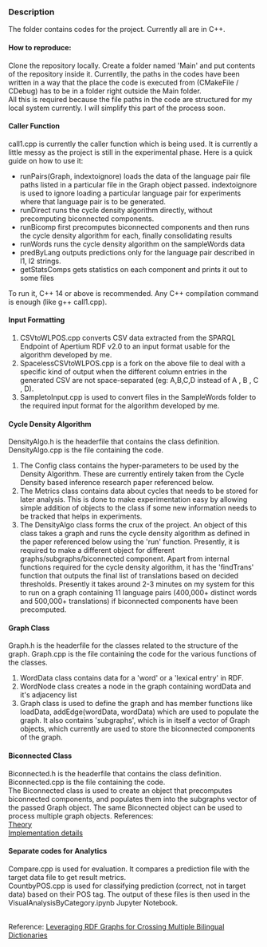 ### Description
The folder contains codes for the project. Currently all are in C++.

#### How to reproduce:
Clone the repository locally. Create a folder named 'Main' and put contents of the repository inside it. Currentlly, the paths in the codes have been written in a way that the place the code is executed from (CMakeFile / CDebug) has to be in a folder right outside the Main folder. <br> All this is required because the file paths in the code are structured for my local system currently. I will simplify this part of the process soon. 

#### Caller Function
call1.cpp is currently the caller function which is being used. It is currently a little messy as the project is still in the experimental phase. Here is a quick guide on how to use it:
<ul>
<li> runPairs(Graph, indextoignore) loads the data of the language pair file paths listed in a particular file in the Graph object passed. indextoignore is used to ignore loading a particular language pair for experiments where that language pair is to be generated.
<li> runDirect runs the cycle density algorithm directly, without precomputing biconnected components.
<li> runBicomp first precomputes biconnected components and then runs the cycle density algorithm for each, finally consolidating results
<li> runWords runs the cycle density algorithm on the sampleWords data
<li> predByLang outputs predictions only for the language pair described in l1, l2 strings.
<li> getStatsComps gets statistics on each component and prints it out to some files
</ul>
To run it, C++ 14 or above is recommended. Any C++ compilation command is enough (like g++ call1.cpp). 

#### Input Formatting
<ol>
<li> CSVtoWLPOS.cpp converts CSV data extracted from the SPARQL Endpoint of Apertium RDF v2.0 to an input format usable for the algorithm developed by me.
<li> SpacelessCSVtoWLPOS.cpp is a fork on the above file to deal with a specific kind of output when the different column entries in the generated CSV are not space-separated (eg: A,B,C,D instead of A , B , C , D).
<li> SampletoInput.cpp is used to convert files in the SampleWords folder to the required input format for the algorithm developed by me.
</ol>

#### Cycle Density Algorithm
DensityAlgo.h is the headerfile that contains the class definition. DensityAlgo.cpp is the file containing the code. <br>
<ol>
<li> The Config class contains the hyper-parameters to be used by the Density Algorithm. These are currently entirely taken from the Cycle Density based inference research paper referenced below.
<li> The Metrics class contains data about cycles that needs to be stored for later analysis. This is done to make experimentation easy by allowing simple addition of objects to the class if some new information needs to be tracked that helps in experiments.
<li> The DensityAlgo class forms the crux of the project. An object of this class takes a graph and runs the cycle density algorithm as defined in the paper referenced below using the 'run' function. Presently, it is required to make a different object for different graphs/subgraphs/biconnected component. Apart from internal functions required for the cycle density algorithm, it has the 'findTrans' function that outputs the final list of translations based on decided thresholds. Presently it takes around 2-3 minutes on my system for this to run on a graph containing 11 language pairs (400,000+ distinct words and 500,000+ translations) if biconnected components have been precomputed. 
</ol>


#### Graph Class
Graph.h is the headerfile for the classes related to the structure of the graph. Graph.cpp is the file containing the code for the various functions of the classes. <br>
<ol>
<li> WordData class contains data for a 'word' or a 'lexical entry' in RDF.
<li> WordNode class creates a node in the graph containing wordData and it's adjacency list
<li> Graph class is used to define the graph and has member functions like loadData, addEdge(wordData, wordData) which are used to populate the graph. It also contains 'subgraphs', which is in itself a vector of Graph objects, which currently are used to store the biconnected components of the graph.
</ol>

#### Biconnected Class
Biconnected.h is the headerfile that contains the class definition. Biconnected.cpp is the file containing the code. <br>
The Biconnected class is used to create an object that precomputes biconnected components, and populates them into the subgraphs vector of the passed Graph object. The same Biconnected object can be used to process multiple graph objects. 
References: <br>
[Theory](https://www.ics.uci.edu/~goodrich/teach/cs260P/notes/Biconnectivity.pdf) <br>
[Implementation details](https://www.hackerearth.com/practice/algorithms/graphs/biconnected-components/tutorial/)

#### Separate codes for Analytics
Compare.cpp is used for evaluation. It compares a prediction file with the target data file to get result metrics.<br>
CountbyPOS.cpp is used for classifying prediction (correct, not in target data) based on their POS tag. The output of these files is then used in the VisualAnalysisByCategory.ipynb Jupyter Notebook. <br>

<br>Reference: [Leveraging  RDF  Graphs for Crossing Multiple Bilingual Dictionaries](https://www.aclweb.org/anthology/L16-1140.pdf)

